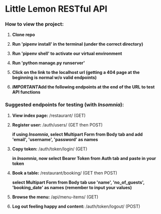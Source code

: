 # Little Lemon RESTful API

### How to view the project:
1. **Clone repo**

2. **Run 'pipenv install' in the terminal (under the correct directory)**

3. **Run 'pipenv shell' to activate our virtual environment**

4. **Run 'python manage.py runserver'**

5. **Click on the link to the localhost url (getting a 404 page at the beginning is normal w/o valid endpoints)**

6. __***IMPORTANT***Add the following endpoints at the end of the URL to test API functions__

### Suggested endpoints for testing (with _Insomnia_):
1. **View index page:** /restaurant/ (GET)

2. **Register user:** /auth/users/ (GET then POST)

   **if using _Insomnia_, select Multipart Form from Body tab and add 'email', 'username', 'password' as names**

3. **Copy token:** /auth/token/login/ (GET)

   **in _Insomnia_, now select Bearer Token from Auth tab and paste in your token**

5. **Book a table:** /restaurant/booking/ (GET then POST)

   **select Multipart Form from Body tab use 'name', 'no_of_guests', 'booking_date' as names (remember to input your values)**

6. **Browse the menu:** /api/menu-items/ (GET)

7. **Log out feeling happy and content:** /auth/token/logout/ (POST)

